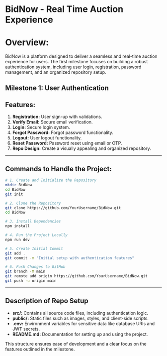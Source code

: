 # BidNow - Real Time Auction Experience

# **Overview**:
BidNow is a platform designed to deliver a seamless and real-time auction experience for users. The first milestone focuses on building a robust authentication system, including user login, registration, password management, and an organized repository setup.

## Milestone 1: User Authentication
  
## Features:
1. **Registration:** User sign-up with validations.
5. **Verify Email:** Secure email verification.
2. **Login:** Secure login system.
4. **Forgot Password:** Forgot password functionality.
3. **Logout:** User logout functionality.
4. **Reset Password:** Password reset using email or OTP.
6. **Repo Design:** Create a visually appealing and organized repository.
---

## Commands to Handle the Project:

```bash
# 1. Create and Initialize the Repository
mkdir BidNow
cd BidNow
git init

# 2. Clone the Repository
git clone https://github.com/YourUsername/BidNow.git
cd BidNow

# 3. Install Dependencies
npm install

# 4. Run the Project Locally
npm run dev

# 5. Create Initial Commit
git add .
git commit -m "Initial setup with authentication features"

# 6. Push Changes to GitHub
git branch -M main
git remote add origin https://github.com/YourUsername/BidNow.git
git push -u origin main

```
---
## Description of Repo Setup
- **src/:** Contains all source code files, including authentication logic.
- **public/:** Static files such as images, styles, and client-side scripts.
- **.env:** Environment variables for sensitive data like database URIs and JWT secrets.
- **README.md:** Documentation for setting up and using the project.

This structure ensures ease of development and a clear focus on the features outlined in the milestone.

<!-- # Frontend

This project was generated with [Angular CLI](https://github.com/angular/angular-cli) version 18.2.11.

## Development server

Run `ng serve` for a dev server. Navigate to `http://localhost:4200/`. The application will automatically reload if you change any of the source files.

## Code scaffolding

Run `ng generate component component-name` to generate a new component. You can also use `ng generate directive|pipe|service|class|guard|interface|enum|module`.

## Build

Run `ng build` to build the project. The build artifacts will be stored in the `dist/` directory.

## Running unit tests

Run `ng test` to execute the unit tests via [Karma](https://karma-runner.github.io).

## Running end-to-end tests

Run `ng e2e` to execute the end-to-end tests via a platform of your choice. To use this command, you need to first add a package that implements end-to-end testing capabilities.

## Further help

To get more help on the Angular CLI use `ng help` or go check out the [Angular CLI Overview and Command Reference](https://angular.dev/tools/cli) page. -->
